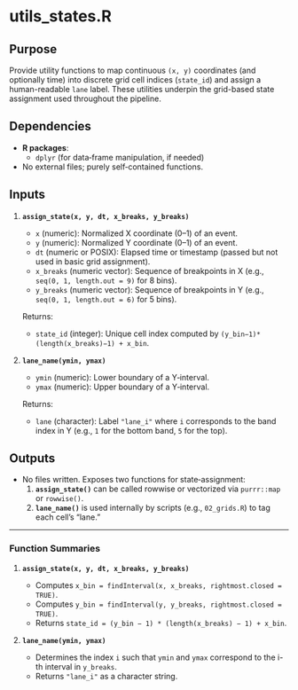# utils_states.R

## Purpose
Provide utility functions to map continuous `(x, y)` coordinates (and optionally time) into discrete grid cell indices (`state_id`) and assign a human-readable `lane` label. These utilities underpin the grid-based state assignment used throughout the pipeline.

## Dependencies
- **R packages**:
  - `dplyr` (for data‐frame manipulation, if needed)
- No external files; purely self‐contained functions.

## Inputs
1. **`assign_state(x, y, dt, x_breaks, y_breaks)`**  
   - `x` (numeric): Normalized X coordinate (0–1) of an event.  
   - `y` (numeric): Normalized Y coordinate (0–1) of an event.  
   - `dt` (numeric or POSIX): Elapsed time or timestamp (passed but not used in basic grid assignment).  
   - `x_breaks` (numeric vector): Sequence of breakpoints in X (e.g., `seq(0, 1, length.out = 9)` for 8 bins).  
   - `y_breaks` (numeric vector): Sequence of breakpoints in Y (e.g., `seq(0, 1, length.out = 6)` for 5 bins).  

   Returns:  
   - `state_id` (integer): Unique cell index computed by `(y_bin−1)*(length(x_breaks)−1) + x_bin`.

2. **`lane_name(ymin, ymax)`**  
   - `ymin` (numeric): Lower boundary of a Y‐interval.  
   - `ymax` (numeric): Upper boundary of a Y‐interval.  

   Returns:  
   - `lane` (character): Label `"lane_i"` where `i` corresponds to the band index in Y (e.g., `1` for the bottom band, `5` for the top).

## Outputs
- No files written. Exposes two functions for state‐assignment:
  1. **`assign_state()`** can be called rowwise or vectorized via `purrr::map` or `rowwise()`.
  2. **`lane_name()`** is used internally by scripts (e.g., `02_grids.R`) to tag each cell’s “lane.”

---

### Function Summaries

1. **`assign_state(x, y, dt, x_breaks, y_breaks)`**  
   - Computes `x_bin = findInterval(x, x_breaks, rightmost.closed = TRUE)`.  
   - Computes `y_bin = findInterval(y, y_breaks, rightmost.closed = TRUE)`.  
   - Returns `state_id = (y_bin − 1) * (length(x_breaks) − 1) + x_bin`.

2. **`lane_name(ymin, ymax)`**  
   - Determines the index `i` such that `ymin` and `ymax` correspond to the i-th interval in `y_breaks`.  
   - Returns `"lane_i"` as a character string.

